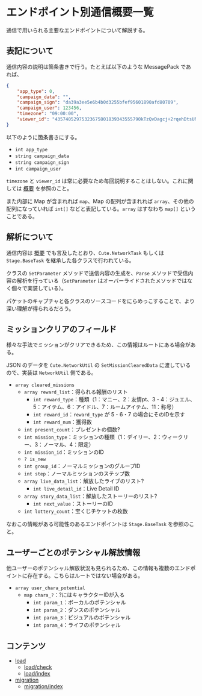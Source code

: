 # エンドポイント別通信概要一覧

通信で用いられる主要なエンドポイントについて解説する。

## 表記について

通信内容の説明は箇条書きで行う。たとえば以下のような MessagePack であれば、

```json
{
    "app_type": 0,
    "campaign_data": "",
    "campaign_sign": "da39a3ee5e6b4b0d3255bfef95601890afd80709",
    "campaign_user": 123456,
    "timezone": "09:00:00",
    "viewer_id": "43574052975323675801839343555790kTzQvDagcj+2rqehDtsUNn6Wz6MpZoVI7+cjDldkOhU="
}
```

以下のように箇条書きにする。

- `int app_type`
- `string campaign_data`
- `string campaign_sign`
- `int campaign_user`

`timezone` と `viewer_id` は常に必要なため毎回説明することはしない。これに関しては [概要](../general.md) を参照のこと。

また内部に Map が含まれれば `map`、Map の配列が含まれれば `array`、その他の配列になっていれば `int[]` などと表記している。`array` はすなわち `map[]` ということである。

## 解析について

通信内容は [概要](../general.md) でも言及したとおり、`Cute.NetworkTask` もしくは `Stage.BaseTask` を継承した各クラスで行われている。

クラスの `SetParameter` メソッドで送信内容の生成を、`Parse` メソッドで受信内容の解析を行っている（`SetParameter` はオーバーライドされたメソッドではなく個々で実装している）。

パケットのキャプチャと各クラスのソースコードをにらめっこすることで、より深い理解が得られるだろう。

## ミッションクリアのフィールド

様々な手法でミッションがクリアできるため、この情報はルートにある場合がある。

JSON のデータを `Cute.NetworkUtil` の `SetMissionClearedData` に渡しているので、実装は `NetworkUtil` 側である。

- `array cleared_missions`
    - `array reward_list`：得られる報酬のリスト
        - `int reward_type`：種類（1：マニー、2：友情pt、3・4：ジュエル、5：アイテム、6：アイドル、7：ルームアイテム、11：称号）
        - `int reward_id`：`reward_type` が 5・6・7 の場合にそのIDを示す
        - `int reward_num`：獲得数
    - `int present_count`：プレゼントの個数?
    - `int mission_type`：ミッションの種類（1：デイリー、2：ウィークリー、3：ノーマル、4：限定）
    - `int mission_id`：ミッションのID
    - `? is_new`
    - `int group_id`：ノーマルミッションのグループID
    - `int step`：ノーマルミッションのステップ数
    - `array live_data_list`：解放したライブのリスト?
        - `int live_detail_id`：Live Detail ID
    - `array story_data_list`：解放したストーリーのリスト?
        - `int next_value`：ストーリーのID
    - `int lottery_count`：宝くじチケットの枚数

なおこの情報がある可能性のあるエンドポイントは `Stage.BaseTask` を参照のこと。

## ユーザーごとのポテンシャル解放情報

他ユーザーのポテンシャル解放状況も見られるため、この情報も複数のエンドポイントに存在する。こちらはルートではない場合がある。

- `array user_chara_potential`
    - `map chara_?`：?にはキャラクターIDが入る
        - `int param_1`：ボーカルのポテンシャル
        - `int param_2`：ダンスのポテンシャル
        - `int param_3`：ビジュアルのポテンシャル
        - `int param_4`：ライフのポテンシャル

## コンテンツ

- [load](load.md)
    - [load/check](load.md#loadcheck)
    - [load/index](load.md#loadindex)
- [migration](migration.md)
    - [migration/index](migration.md#migrationindex)
